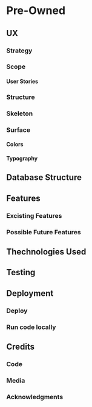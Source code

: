 # Pre-Owned

## UX

### Strategy 

### Scope

#### User Stories 

### Structure 

### Skeleton 

### Surface 

#### Colors 

#### Typography 

## Database Structure 

## Features 

### Excisting Features 

### Possible Future Features 

## Thechnologies Used 

## Testing

## Deployment

### Deploy 

### Run code locally 

## Credits 

### Code 

### Media 

### Acknowledgments

